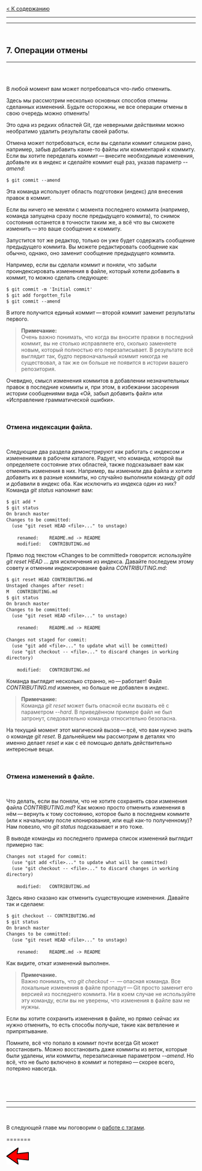 [< К содержанию](./readme.md)

---
---

<br/>

## **7. Операции отмены** ##

---

<br/>
<br/>

В любой момент вам может потребоваться что-либо отменить.

Здесь мы рассмотрим несколько основных способов отмены сделанных изменений. Будьте осторожны, не все операции отмены в свою очередь можно отменить!

Это одна из редких областей Git, где неверными действиями можно необратимо удалить результаты своей работы.

Отмена может потребоваться, если вы сделали коммит слишком рано, например, забыв добавить какие-то файлы или комментарий к коммиту. Если вы хотите переделать коммит — внесите необходимые изменения, добавьте их в индекс и сделайте коммит ещё раз, указав параметр *--amend*:

    $ git commit --amend

Эта команда использует область подготовки (индекс) для внесения правок в коммит. 

Если вы ничего не меняли с момента последнего коммита (например, команда запущена сразу после предыдущего коммита), то снимок состояния останется в точности таким же, а всё что вы сможете изменить — это ваше сообщение к коммиту.

Запустится тот же редактор, только он уже будет содержать сообщение предыдущего коммита. Вы можете редактировать сообщение как обычно, однако, оно заменит сообщение предыдущего коммита.

Например, если вы сделали коммит и поняли, что забыли проиндексировать изменения в файле, который хотели добавить в коммит, то можно сделать следующее:

    $ git commit -m 'Initial commit'
    $ git add forgotten_file
    $ git commit --amend

В итоге получится единый коммит — второй коммит заменит результаты первого.

>**Примечание:**<br/>
Очень важно понимать, что когда вы вносите правки в последний коммит, вы не столько исправляете его, сколько заменяете новым, который полностью его перезаписывает. В результате всё выглядит так, будто первоначальный коммит никогда не существовал, а так же он больше не появится в истории вашего репозитория.

Очевидно, смысл изменения коммитов в добавлении незначительных правок в последние коммиты и, при этом, в избежании засорения истории сообщениями вида «Ой, забыл добавить файл» или «Исправление грамматической ошибки».

<br/>

### **Отмена индексации файла.**

<br/>

Следующие два раздела демонстрируют как работать с индексом и изменениями в рабочем каталоге. Радует, что команда, которой вы определяете состояние этих областей, также подсказывает вам как отменять изменения в них. Например, вы изменили два файла и хотите добавить их в разные коммиты, но случайно выполнили команду *git add* и добавили в индекс оба. Как исключить из индекса один из них? Команда *git status* напомнит вам:

    $ git add *
    $ git status
    On branch master
    Changes to be committed:
      (use "git reset HEAD <file>..." to unstage)

        renamed:    README.md -> README
        modified:   CONTRIBUTING.md

Прямо под текстом «Changes to be committed» говорится: используйте *git reset HEAD <file>…​* для исключения из индекса. Давайте последуем этому совету и отменим индексирование файла *CONTRIBUTING.md*:

    $ git reset HEAD CONTRIBUTING.md
    Unstaged changes after reset:
    M	CONTRIBUTING.md
    $ git status
    On branch master
    Changes to be committed:
      (use "git reset HEAD <file>..." to unstage)

        renamed:    README.md -> README

    Changes not staged for commit:
      (use "git add <file>..." to update what will be committed)
      (use "git checkout -- <file>..." to discard changes in working directory)

        modified:   CONTRIBUTING.md

Команда выглядит несколько странно, но — работает! Файл *CONTRIBUTING.md* изменен, но больше не добавлен в индекс.

>**Примечание:**<br/>
Команда *git reset* может быть опасной если вызвать её с параметром *--hard*. В приведённом примере файл не был затронут, следовательно команда относительно безопасна.

На текущий момент этот магический вызов — всё, что вам нужно знать о команде *git reset*. В дальнейшем мы рассмотрим в деталях что именно делает *reset* и как с её помощью делать действительно интересные вещи.

<br/>

### **Отмена изменений в файле.**

<br/>

Что делать, если вы поняли, что не хотите сохранять свои изменения файла *CONTRIBUTING.md*? Как можно просто отменить изменения в нём — вернуть к тому состоянию, которое было в последнем коммите (или к начальному после клонирования, или ещё как-то полученному)? Нам повезло, что *git status* подсказывает и это тоже.

В выводе команды из последнего примера список изменений выглядит примерно так:

    Changes not staged for commit:
      (use "git add <file>..." to update what will be committed)
      (use "git checkout -- <file>..." to discard changes in working directory)

        modified:   CONTRIBUTING.md

Здесь явно сказано как отменить существующие изменения. Давайте так и сделаем:

    $ git checkout -- CONTRIBUTING.md
    $ git status
    On branch master
    Changes to be committed:
      (use "git reset HEAD <file>..." to unstage)

        renamed:    README.md -> README

Как видите, откат изменений выполнен.

>**Примечание.**<br/>
Важно понимать, что *git checkout -- <file>* — опасная команда. Все локальные изменения в файле пропадут — Git просто заменит его версией из последнего коммита. Ни в коем случае не используйте эту команду, если вы не уверены, что изменения в файле вам не нужны.

Если вы хотите сохранить изменения в файле, но прямо сейчас их нужно отменить, то есть способы получше, такие как ветвление и припрятывание.

Помните, всё что попало в коммит почти всегда Git может восстановить. Можно восстановить даже коммиты из веток, которые были удалены, или коммиты, перезаписанные параметром *--amend*. Но всё, что не было включено в коммит и потеряно — скорее всего, потеряно навсегда.

<br/>
<br/>
<br/>

---
---

<br/>

В следующей главе мы поговорим о [работе с тэгами](./tagging.md).

=======

[![К предыдущему разделу](./assets/left_arrow.png)](./removing.md "К предыдущему разделу")